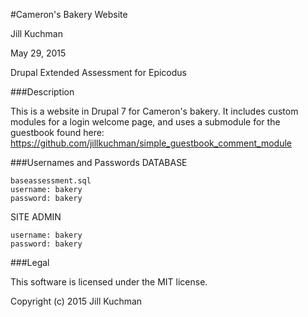 #Cameron's Bakery Website

Jill Kuchman

May 29, 2015

Drupal Extended Assessment for Epicodus

###Description

This is a website in Drupal 7 for Cameron's bakery. It includes custom modules for a login welcome page, and uses a submodule for the guestbook found here:
https://github.com/jillkuchman/simple_guestbook_comment_module

###Usernames and Passwords
DATABASE
```
baseassessment.sql
username: bakery
password: bakery
```
SITE ADMIN
```
username: bakery
password: bakery
```

###Legal

This software is licensed under the MIT license.

Copyright (c) 2015 Jill Kuchman
